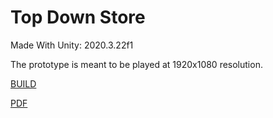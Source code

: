# Top Down Store

Made With Unity: 2020.3.22f1

The prototype is meant to be played at 1920x1080 resolution.

[BUILD](https://github.com/brunopava/TopDownStore/blob/master/build.rar)

[PDF](https://github.com/brunopava/TopDownStore/blob/master/LSW%20Programming%20Interview.pdf)






